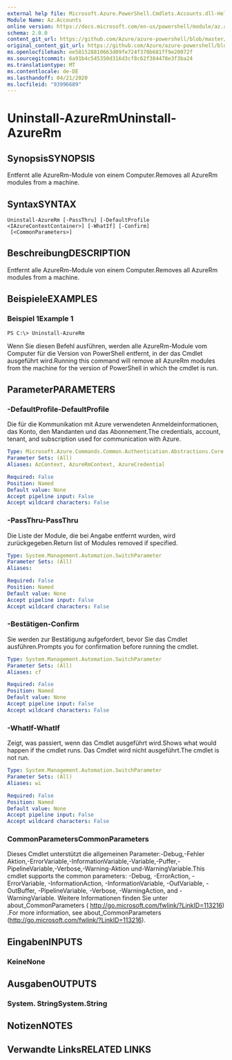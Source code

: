 ```yaml
---
external help file: Microsoft.Azure.PowerShell.Cmdlets.Accounts.dll-Help.xml
Module Name: Az.Accounts
online version: https://docs.microsoft.com/en-us/powershell/module/az.accounts/uninstall-azurerm
schema: 2.0.0
content_git_url: https://github.com/Azure/azure-powershell/blob/master/src/Accounts/Accounts/help/Uninstall-AzureRm.md
original_content_git_url: https://github.com/Azure/azure-powershell/blob/master/src/Accounts/Accounts/help/Uninstall-AzureRm.md
ms.openlocfilehash: ee581528810663d09fe724f370b681ff9e20072f
ms.sourcegitcommit: 6a91b4c545350d316d3cf8c62f384478e3f3ba24
ms.translationtype: MT
ms.contentlocale: de-DE
ms.lasthandoff: 04/21/2020
ms.locfileid: "93996689"
---
```

# <span data-ttu-id="6b4d4-101">Uninstall-AzureRm</span><span class="sxs-lookup"><span data-stu-id="6b4d4-101">Uninstall-AzureRm</span></span>

## <span data-ttu-id="6b4d4-102">Synopsis</span><span class="sxs-lookup"><span data-stu-id="6b4d4-102">SYNOPSIS</span></span>
<span data-ttu-id="6b4d4-103">Entfernt alle AzureRm-Module von einem Computer.</span><span class="sxs-lookup"><span data-stu-id="6b4d4-103">Removes all AzureRm modules from a machine.</span></span>

## <span data-ttu-id="6b4d4-104">Syntax</span><span class="sxs-lookup"><span data-stu-id="6b4d4-104">SYNTAX</span></span>

```
Uninstall-AzureRm [-PassThru] [-DefaultProfile <IAzureContextContainer>] [-WhatIf] [-Confirm]
 [<CommonParameters>]
```

## <span data-ttu-id="6b4d4-105">Beschreibung</span><span class="sxs-lookup"><span data-stu-id="6b4d4-105">DESCRIPTION</span></span>
<span data-ttu-id="6b4d4-106">Entfernt alle AzureRm-Module von einem Computer.</span><span class="sxs-lookup"><span data-stu-id="6b4d4-106">Removes all AzureRm modules from a machine.</span></span>

## <span data-ttu-id="6b4d4-107">Beispiele</span><span class="sxs-lookup"><span data-stu-id="6b4d4-107">EXAMPLES</span></span>

### <span data-ttu-id="6b4d4-108">Beispiel 1</span><span class="sxs-lookup"><span data-stu-id="6b4d4-108">Example 1</span></span>
```
PS C:\> Uninstall-AzureRm
```

<span data-ttu-id="6b4d4-109">Wenn Sie diesen Befehl ausführen, werden alle AzureRm-Module vom Computer für die Version von PowerShell entfernt, in der das Cmdlet ausgeführt wird.</span><span class="sxs-lookup"><span data-stu-id="6b4d4-109">Running this command will remove all AzureRm modules from the machine for the version of PowerShell in which the cmdlet is run.</span></span>

## <span data-ttu-id="6b4d4-110">Parameter</span><span class="sxs-lookup"><span data-stu-id="6b4d4-110">PARAMETERS</span></span>

### <span data-ttu-id="6b4d4-111">-DefaultProfile</span><span class="sxs-lookup"><span data-stu-id="6b4d4-111">-DefaultProfile</span></span>
<span data-ttu-id="6b4d4-112">Die für die Kommunikation mit Azure verwendeten Anmeldeinformationen, das Konto, den Mandanten und das Abonnement.</span><span class="sxs-lookup"><span data-stu-id="6b4d4-112">The credentials, account, tenant, and subscription used for communication with Azure.</span></span>

```yaml
Type: Microsoft.Azure.Commands.Common.Authentication.Abstractions.Core.IAzureContextContainer
Parameter Sets: (All)
Aliases: AzContext, AzureRmContext, AzureCredential

Required: False
Position: Named
Default value: None
Accept pipeline input: False
Accept wildcard characters: False
```

### <span data-ttu-id="6b4d4-113">-PassThru</span><span class="sxs-lookup"><span data-stu-id="6b4d4-113">-PassThru</span></span>
<span data-ttu-id="6b4d4-114">Die Liste der Module, die bei Angabe entfernt wurden, wird zurückgegeben.</span><span class="sxs-lookup"><span data-stu-id="6b4d4-114">Return list of Modules removed if specified.</span></span>

```yaml
Type: System.Management.Automation.SwitchParameter
Parameter Sets: (All)
Aliases:

Required: False
Position: Named
Default value: None
Accept pipeline input: False
Accept wildcard characters: False
```

### <span data-ttu-id="6b4d4-115">-Bestätigen</span><span class="sxs-lookup"><span data-stu-id="6b4d4-115">-Confirm</span></span>
<span data-ttu-id="6b4d4-116">Sie werden zur Bestätigung aufgefordert, bevor Sie das Cmdlet ausführen.</span><span class="sxs-lookup"><span data-stu-id="6b4d4-116">Prompts you for confirmation before running the cmdlet.</span></span>

```yaml
Type: System.Management.Automation.SwitchParameter
Parameter Sets: (All)
Aliases: cf

Required: False
Position: Named
Default value: None
Accept pipeline input: False
Accept wildcard characters: False
```

### <span data-ttu-id="6b4d4-117">-WhatIf</span><span class="sxs-lookup"><span data-stu-id="6b4d4-117">-WhatIf</span></span>
<span data-ttu-id="6b4d4-118">Zeigt, was passiert, wenn das Cmdlet ausgeführt wird.</span><span class="sxs-lookup"><span data-stu-id="6b4d4-118">Shows what would happen if the cmdlet runs.</span></span>
<span data-ttu-id="6b4d4-119">Das Cmdlet wird nicht ausgeführt.</span><span class="sxs-lookup"><span data-stu-id="6b4d4-119">The cmdlet is not run.</span></span>

```yaml
Type: System.Management.Automation.SwitchParameter
Parameter Sets: (All)
Aliases: wi

Required: False
Position: Named
Default value: None
Accept pipeline input: False
Accept wildcard characters: False
```

### <span data-ttu-id="6b4d4-120">CommonParameters</span><span class="sxs-lookup"><span data-stu-id="6b4d4-120">CommonParameters</span></span>
<span data-ttu-id="6b4d4-121">Dieses Cmdlet unterstützt die allgemeinen Parameter:-Debug,-Fehler Aktion,-ErrorVariable,-InformationVariable,-Variable,-Puffer,-PipelineVariable,-Verbose,-Warning-Aktion und-WarningVariable.</span><span class="sxs-lookup"><span data-stu-id="6b4d4-121">This cmdlet supports the common parameters: -Debug, -ErrorAction, -ErrorVariable, -InformationAction, -InformationVariable, -OutVariable, -OutBuffer, -PipelineVariable, -Verbose, -WarningAction, and -WarningVariable.</span></span> <span data-ttu-id="6b4d4-122">Weitere Informationen finden Sie unter about_CommonParameters ( http://go.microsoft.com/fwlink/?LinkID=113216) .</span><span class="sxs-lookup"><span data-stu-id="6b4d4-122">For more information, see about_CommonParameters (http://go.microsoft.com/fwlink/?LinkID=113216).</span></span>

## <span data-ttu-id="6b4d4-123">Eingaben</span><span class="sxs-lookup"><span data-stu-id="6b4d4-123">INPUTS</span></span>

### <span data-ttu-id="6b4d4-124">Keine</span><span class="sxs-lookup"><span data-stu-id="6b4d4-124">None</span></span>

## <span data-ttu-id="6b4d4-125">Ausgaben</span><span class="sxs-lookup"><span data-stu-id="6b4d4-125">OUTPUTS</span></span>

### <span data-ttu-id="6b4d4-126">System. String</span><span class="sxs-lookup"><span data-stu-id="6b4d4-126">System.String</span></span>

## <span data-ttu-id="6b4d4-127">Notizen</span><span class="sxs-lookup"><span data-stu-id="6b4d4-127">NOTES</span></span>

## <span data-ttu-id="6b4d4-128">Verwandte Links</span><span class="sxs-lookup"><span data-stu-id="6b4d4-128">RELATED LINKS</span></span>
